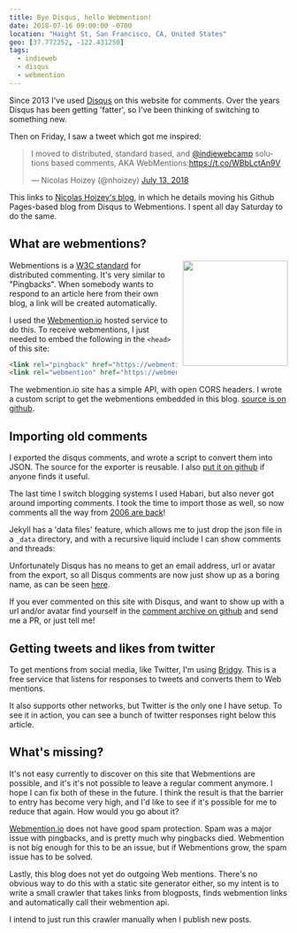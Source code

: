 ```yaml
---
title: Bye Disqus, hello Webmention!
date: 2018-07-16 09:00:00 -0700
location: "Haight St, San Francisco, CA, United States"
geo: [37.772252, -122.431250]
tags:
  - indieweb
  - disqus
  - webmention
---
```


Since 2013 I've used [Disqus][1] on this website for comments. Over the years
Disqus has been getting 'fatter', so I've been thinking of switching to
something new.

Then on Friday, I saw a tweet which got me inspired:

<blockquote class="twitter-tweet" data-lang="en"><p lang="en" dir="ltr">I moved to distributed, standard based, and <a href="https://twitter.com/indiewebcamp?ref_src=twsrc%5Etfw">@indiewebcamp</a> solutions based comments, AKA WebMentions:<a href="https://t.co/WBbLctAn9V">https://t.co/WBbLctAn9V</a></p>&mdash; Nicolas Hoizey (@nhoizey) <a href="https://twitter.com/nhoizey/status/1017828818441134087?ref_src=twsrc%5Etfw">July 13, 2018</a></blockquote>
<script async src="https://platform.twitter.com/widgets.js" charset="utf-8"></script>

This links to [Nicolas Hoizey's blog][9], in which he details moving his
Github Pages-based blog from Disqus to Webmentions. I spent all day Saturday
to do the same.


What are webmentions?
---------------------


<img src="https://webmention.io/img/webmention-logo-380.png" style="float: right; padding: 0 0 10px 10px; width: 190px" />

Webmentions is a [W3C standard][2] for distributed commenting. It's very
similar to "Pingbacks". When somebody wants to respond to an article here
from their own blog, a link will be created automatically.

I used the [Webmention.io][3] hosted service to do this. To receive
webmentions, I just needed to embed the following in the `<head>` of this
site:

```html
<link rel="pingback" href="https://webmention.io/evertpot.com/xmlrpc" />
<link rel="webmention" href="https://webmention.io/evertpot.com/webmention" />
```

The webmention.io site has a simple API, with open CORS headers. I wrote a
custom script to get the webmentions embedded in this blog. [source is on
github][4].


Importing old comments
----------------------

I exported the disqus comments, and wrote a script to convert them into JSON.
The source for the exporter is reusable. I also [put it on github][5] if
anyone finds it useful.

The last time I switch blogging systems I used Habari, but also never got
around importing comments. I took the time to import those as well, so now
comments all the way from [2006 are back][6]!

Jekyll has a 'data files' feature, which allows me to just drop the json file
in a `_data` directory, and with a recursive liquid include I can show comments
and threads:

<script src="https://gist.github.com/evert/409f5effca5e7fe706bd1c3aad13af9d.js"></script>

Unfortunately Disqus has no means to get an email address, url or avatar from
the export, so all Disqus comments are now just show up as a boring name, as
can be seen [here][10].

If you ever commented on this site with Disqus, and want to show up with a
url and/or avatar find yourself in the [comment archive on github][11] and
send me a PR, or just tell me!


Getting tweets and likes from twitter
-------------------------------------

To get mentions from social media, like Twitter, I'm using [Bridgy][7]. This
is a free service that listens for responses to tweets and converts them to
Web mentions.

It also supports other networks, but Twitter is the only one I have setup. To
see it in action, you can see a bunch of twitter responses right below this
article.


What's missing?
---------------

It's not easy currently to discover on this site that Webmentions are
possible, and it's it's not possible to leave a regular comment anymore. I
hope I can fix both of these in the future. I think the result is that the
barrier to entry has become very high, and I'd like to see if it's possible
for me to reduce that again. How would you go about it?

[Webmention.io][3] does not have good spam protection. Spam was a major issue
with pingbacks, and is pretty much why pingbacks died. Webmention is not big
enough for this to be an issue, but if Webmentions grow, the spam issue has to
be solved.

Lastly, this blog does not yet do outgoing Web mentions. There's no obvious
way to do this with a static site generator either, so my intent is to write a
small crawler that takes links from blogposts, finds webmention links and
automatically call their webmention api.

I intend to just run this crawler manually when I publish new posts.

[1]: http://disqus.com/
[2]: https://indieweb.org/Webmention
[3]: https://webmention.io/
[4]: https://github.com/evert/evert.github.com/blob/master/assets/js/webmentions.js
[5]: https://gist.github.com/evert/3332e6cc73848aefe36fd9d0a30ac390
[6]: /70/
[7]: https://brid.gy/
[9]: https://nicolas-hoizey.com/2017/07/so-long-disqus-hello-webmentions.html
[10]: /npm-revoke-breaks-the-build/
[11]: https://github.com/evert/evert.github.com/blob/master/_data/comments.json
